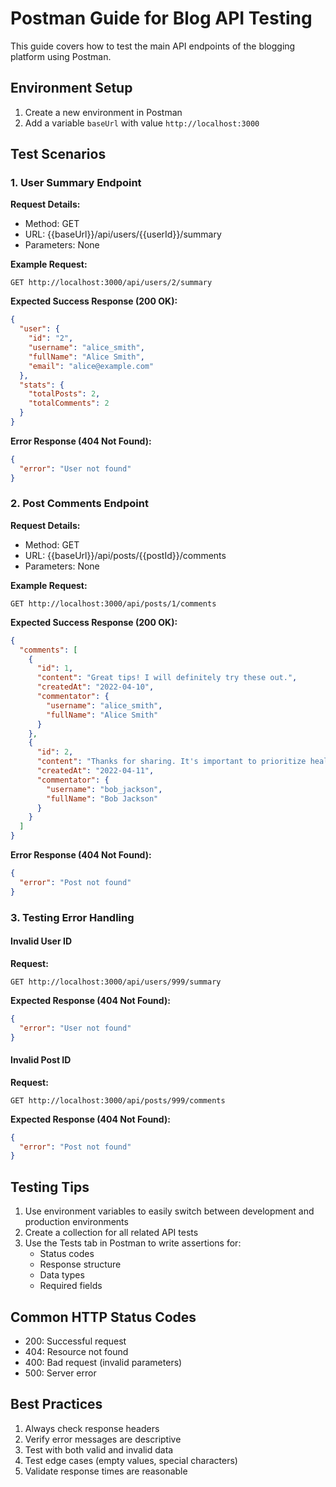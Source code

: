 # Postman Guide for Blog API Testing

This guide covers how to test the main API endpoints of the blogging platform using Postman.

## Environment Setup

1. Create a new environment in Postman
2. Add a variable `baseUrl` with value `http://localhost:3000`

## Test Scenarios

### 1. User Summary Endpoint

**Request Details:**
- Method: GET
- URL: {{baseUrl}}/api/users/{{userId}}/summary
- Parameters: None

**Example Request:**
```
GET http://localhost:3000/api/users/2/summary
```

**Expected Success Response (200 OK):**
```json
{
  "user": {
    "id": "2",
    "username": "alice_smith",
    "fullName": "Alice Smith",
    "email": "alice@example.com"
  },
  "stats": {
    "totalPosts": 2,
    "totalComments": 2
  }
}
```

**Error Response (404 Not Found):**
```json
{
  "error": "User not found"
}
```

### 2. Post Comments Endpoint

**Request Details:**
- Method: GET
- URL: {{baseUrl}}/api/posts/{{postId}}/comments
- Parameters: None

**Example Request:**
```
GET http://localhost:3000/api/posts/1/comments
```

**Expected Success Response (200 OK):**
```json
{
  "comments": [
    {
      "id": 1,
      "content": "Great tips! I will definitely try these out.",
      "createdAt": "2022-04-10",
      "commentator": {
        "username": "alice_smith",
        "fullName": "Alice Smith"
      }
    },
    {
      "id": 2,
      "content": "Thanks for sharing. It's important to prioritize health.",
      "createdAt": "2022-04-11",
      "commentator": {
        "username": "bob_jackson",
        "fullName": "Bob Jackson"
      }
    }
  ]
}
```

**Error Response (404 Not Found):**
```json
{
  "error": "Post not found"
}
```

### 3. Testing Error Handling

#### Invalid User ID
**Request:**
```
GET http://localhost:3000/api/users/999/summary
```

**Expected Response (404 Not Found):**
```json
{
  "error": "User not found"
}
```

#### Invalid Post ID
**Request:**
```
GET http://localhost:3000/api/posts/999/comments
```

**Expected Response (404 Not Found):**
```json
{
  "error": "Post not found"
}
```

## Testing Tips

1. Use environment variables to easily switch between development and production environments
2. Create a collection for all related API tests
3. Use the Tests tab in Postman to write assertions for:
   - Status codes
   - Response structure
   - Data types
   - Required fields

## Common HTTP Status Codes

- 200: Successful request
- 404: Resource not found
- 400: Bad request (invalid parameters)
- 500: Server error

## Best Practices

1. Always check response headers
2. Verify error messages are descriptive
3. Test with both valid and invalid data
4. Test edge cases (empty values, special characters)
5. Validate response times are reasonable